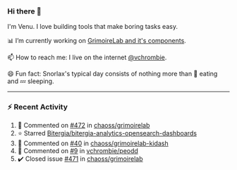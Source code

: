 ### Hi there 👋

I'm Venu. I love building tools that make boring tasks easy.

📊 I’m currently working on [GrimoireLab and it's components](https://chaoss.github.io/grimoirelab).

📫 How to reach me: I live on the internet [@vchrombie](https://www.google.co.in/search?q=vchrombie).

😄 Fun fact: Snorlax's typical day consists of nothing more than :doughnut: eating and :zzz: sleeping.

---

### :zap: Recent Activity

<!--RECENT_ACTIVITY:start-->
1. 💬 Commented on [#472](https://github.com/chaoss/grimoirelab/issues/472#issuecomment-1049066411) in [chaoss/grimoirelab](https://github.com/chaoss/grimoirelab)
2. ⭐ Starred [Bitergia/bitergia-analytics-opensearch-dashboards](https://github.com/Bitergia/bitergia-analytics-opensearch-dashboards)
3. 💬 Commented on [#40](https://github.com/chaoss/grimoirelab-kidash/issues/40#issuecomment-1048470847) in [chaoss/grimoirelab-kidash](https://github.com/chaoss/grimoirelab-kidash)
4. 💬 Commented on [#9](https://github.com/vchrombie/peodd/issues/9#issuecomment-1048465616) in [vchrombie/peodd](https://github.com/vchrombie/peodd)
5. ✔️ Closed issue [#471](https://github.com/chaoss/grimoirelab/issues/471) in [chaoss/grimoirelab](https://github.com/chaoss/grimoirelab)
<!--RECENT_ACTIVITY:end-->

<!--
**vchrombie/vchrombie** is a ✨ _special_ ✨ repository because its `README.md` (this file) appears on your GitHub profile.

Here are some ideas to get you started:

- 🔭 I’m currently working on ...
- 🌱 I’m currently learning ...
- 👯 I’m looking to collaborate on ...
- 🤔 I’m looking for help with ...
- 💬 Ask me about ...
- 📫 How to reach me: ...
- 😄 Pronouns: ...
- ⚡ Fun fact: ...
-->
